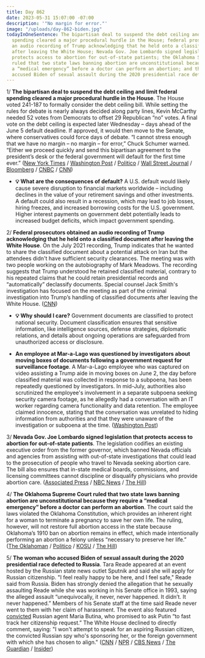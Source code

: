 ```yaml
---
title: Day 862
date: 2023-05-31 15:07:00 -07:00
description: '"No margin for error."'
image: "/uploads/day-862-biden.jpg"
todayInOneSentence: The bipartisan deal to suspend the debt ceiling and limit federal
  spending cleared a major procedural hurdle in the House; federal prosecutors obtained
  an audio recording of Trump acknowledging that he held onto a classified document
  after leaving the White House; Nevada Gov. Joe Lombardo signed legislation that
  protects access to abortion for out-of-state patients; the Oklahoma Supreme Court
  ruled that two state laws banning abortion are unconstitutional because they require
  a “medical emergency” before a doctor can perform an abortion; and the woman who
  accused Biden of sexual assault during the 2020 presidential race defected to Russia.
---
```


1/ **The bipartisan deal to suspend the debt ceiling and limit federal spending cleared a major procedural hurdle in the House**. The House voted 241-187 to formally consider the debt ceiling bill. While setting the rules for debate is nearly always decided along party lines, Kevin McCarthy needed 52 votes from Democrats to offset 29 Republican “no” votes. A final vote on the debt ceiling is expected later Wednesday – days ahead of the June 5 default deadline. If approved, it would then move to the Senate, where conservatives could force days of debate. “I cannot stress enough that we have no margin – no margin – for error,” Chuck Schumer warned. “Either we proceed quickly and send this bipartisan agreement to the president’s desk or the federal government will default for the first time ever.” ([New York Times](https://www.nytimes.com/live/2023/05/31/us/debt-ceiling-biden-mccarthy) / [Washington Post](https://www.washingtonpost.com/business/2023/05/31/debt-ceiling-deal-house-vote-bill/) / [Politico](https://www.politico.com/news/2023/05/31/mccarthy-drags-debt-deal-towards-floor-vote-00099410) / [Wall Street Journal](https://www.wsj.com/articles/debt-ceiling-deal-faces-vote-in-house-310d6d5e?mod=hp_lead_pos2) / [Bloomberg](https://www.bloomberg.com/news/articles/2023-05-31/debt-limit-bill-overcomes-key-hurdle-with-house-passage-in-sight?srnd=premium&sref=MIBMEEoj) / [CNBC](https://www.cnbc.com/2023/05/31/debt-ceiling-bill-house-vote.html) / [CNN](https://www.cnn.com/politics/live-news/us-debt-ceiling-deadline-talks-05-31-23/index.html))

* **💡 What are the consequences of default?** A U.S. default would likely cause severe disruption to financial markets worldwide – including declines in the value of your retirement savings and other investments. A default could also result in a recession, which may lead to job losses, hiring freezes, and increased borrowing costs for the U.S. government. Higher interest payments on government debt potentially leads to increased budget deficits, which impact government spending.

2/ **Federal prosecutors obtained an audio recording of Trump acknowledging that he held onto a classified document after leaving the White House**. On the July 2021 recording, Trump indicates that he wanted to share the classified document about a potential attack on Iran but the attendees didn't have sufficient security clearances. The meeting was with two people working on the autobiography of Mark Meadows. The recording suggests that Trump understood he retained classified material, contrary to his repeated claims that he could retain presidential records and “automatically” declassify documents. Special counsel Jack Smith's investigation has focused on the meeting as part of the criminal investigation into Trump’s handling of classified documents after leaving the White House.  ([CNN](https://www.cnn.com/2023/05/31/politics/trump-tape-classified-document-iran-milley/index.html))

* **💡 Why should I care?** Government documents are classified to protect national security. Document classification ensures that sensitive information, like intelligence sources, defense strategies, diplomatic relations, and details about ongoing operations are safeguarded from unauthorized access or disclosure.

* **An employee at Mar-a-Lago was questioned by investigators about moving boxes of documents following a government request for surveillance footage**. A Mar-a-Lago employee who was captured on video assisting a Trump aide in moving boxes on June 2, the day before classified material was collected in response to a subpoena, has been repeatedly questioned by investigators. In mid-July, authorities also scrutinized the employee's involvement in a separate subpoena seeking security camera footage, as he allegedly had a conversation with an IT worker regarding camera functionality and data retention. The employee claimed innocence, stating that the conversation was unrelated to hiding information from authorities and that they were unaware of the investigation or subpoena at the time. ([Washington Post](https://www.washingtonpost.com/national-security/2023/05/30/trump-mar-a-lago-surveillance-camera/))

3/ **Nevada Gov. Joe Lombardo signed legislation that protects access to abortion for out-of-state patients**. The legislation codifies an existing executive order from the former governor, which banned Nevada officials and agencies from assisting with out-of-state investigations that could lead to the prosecution of people who travel to Nevada seeking abortion care. The bill also ensures that in-state medical boards, commissions, and licensing committees cannot discipline or disqualify physicians who provide abortion care. ([Associated Press](https://apnews.com/article/nevada-abortion-republican-governor-joe-lombardo-83032873a48a8916b7d030191d095bc4) / [NBC News](https://www.nbcnews.com/politics/politics-news/nevada-gop-governor-signs-new-abortion-protections-law-rcna87022) / [The Hill](https://thehill.com/homenews/state-watch/4027996-republican-nevada-governor-signs-abortion-protections-legislation/))

4/ **The Oklahoma Supreme Court ruled that two state laws banning abortion are unconstitutional because they require a “medical emergency” before a doctor can perform an abortion**. The court said the laws violated the Oklahoma Constitution, which provides an inherent right for a woman to terminate a pregnancy to save her own life. The ruling, however, will not restore full abortion access in the state because Oklahoma’s 1910 ban on abortion remains in effect, which made intentionally performing an abortion a felony unless “necessary to preserve her life.” ([The Oklahoman](https://www.oklahoman.com/story/news/politics/2023/05/31/oklahoma-supreme-court-strikes-down-two-abortion-bans/70272820007/) / [Politico](https://www.politico.com/news/2023/05/31/oklahoma-abortion-supreme-court-00099452) / [KOSU](https://www.kosu.org/health/2023-05-31/oklahoma-supreme-court-rules-abortion-bills-unconstitutional) / [The Hill](https://thehill.com/policy/healthcare/4028613-oklahoma-supreme-court-strikes-down-two-laws-restricting-abortion/))

5/ **The woman who accused Biden of sexual assault during the 2020 presidential race defected to Russia**. Tara Reade appeared at an event hosted by the Russian state news outlet Sputnik and said she will apply for Russian citizenship. "I feel really happy to be here, and I feel safe," Reade said from Russia. Biden has strongly denied the allegation that he sexually assaulting Reade while she was working in his Senate office in 1993, saying the alleged assault “unequivocally, it never, never happened. It didn’t. It never happened.” Members of his Senate staff at the time said Reade never went to them with her claim of harassment. The event also featured [convicted](https://whatthefuckjusthappenedtoday.com/2019/04/26/day-827/#4-russian-agent-maria-butina-was-sen) Russian agent Maria Butina, who promised to ask Putin “to fast track her citizenship request.” The White House declined to directly comment, saying: "I won't attempt to speak for an aspiring Russian citizen, the convicted Russian spy who's sponsoring her, or the foreign government with which she has chosen to align." ([CNN](https://www.cnn.com/2023/05/31/politics/tara-reade-defects-russia-biden-intl/) / [NPR](https://www.npr.org/2023/05/31/1179158199/tara-reade-biden-sexual-assault-russian-citizenship) / [CBS News](https://www.cbsnews.com/news/biden-sex-assault-accuser-tara-reade-russian-citizenship/) / [The Guardian](https://www.theguardian.com/us-news/2023/may/30/tara-reade-defects-russia-biden) / [Insider](https://www.businessinsider.com/white-house-response-tara-reade-after-move-to-russia-2023-5?op=1))